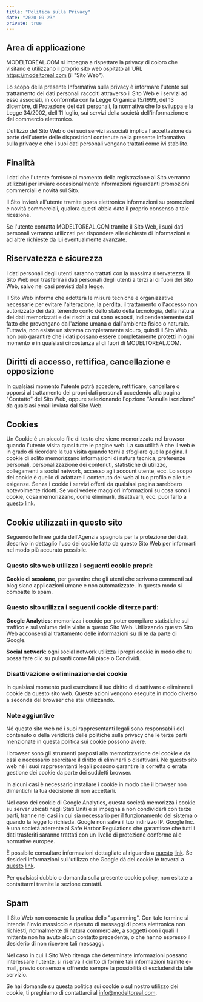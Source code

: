 ```yaml
---
title: "Politica sulla Privacy"
date: "2020-09-23"
private: true
---
```


## Area di applicazione

MODELTOREAL.COM si impegna a rispettare la privacy di coloro che visitano e utilizzano il proprio sito web ospitato all'URL https://modeltoreal.com (il "Sito Web").

Lo scopo della presente Informativa sulla privacy è informare l'utente sul trattamento dei dati personali raccolti attraverso il Sito Web e i servizi ad esso associati, in conformità con la Legge Organica 15/1999, del 13 dicembre, di Protezione dei dati personali, la normativa che lo sviluppa e la Legge 34/2002, dell'11 luglio, sui servizi della società dell'informazione e del commercio elettronico.

L'utilizzo del Sito Web o dei suoi servizi associati implica l'accettazione da parte dell'utente delle disposizioni contenute nella presente Informativa sulla privacy e che i suoi dati personali vengano trattati come ivi stabilito.

## Finalità

I dati che l'utente fornisce al momento della registrazione al Sito verranno utilizzati per inviare occasionalmente informazioni riguardanti promozioni commerciali e novità sul Sito.

Il Sito invierà all'utente tramite posta elettronica informazioni su promozioni e novità commerciali, qualora questi abbia dato il proprio consenso a tale ricezione.

Se l'utente contatta MODELTOREAL.COM tramite il Sito Web, i suoi dati personali verranno utilizzati per rispondere alle richieste di informazioni e ad altre richieste da lui eventualmente avanzate.

## Riservatezza e sicurezza

I dati personali degli utenti saranno trattati con la massima riservatezza. Il Sito Web non trasferirà i dati personali degli utenti a terzi al di fuori del Sito Web, salvo nei casi previsti dalla legge.

Il Sito Web informa che adotterà le misure tecniche e organizzative necessarie per evitare l'alterazione, la perdita, il trattamento o l'accesso non autorizzato dei dati, tenendo conto dello stato della tecnologia, della natura dei dati memorizzati e dei rischi a cui sono esposti, indipendentemente dal fatto che provengano dall'azione umana o dall'ambiente fisico o naturale. Tuttavia, non esiste un sistema completamente sicuro, quindi il Sito Web non può garantire che i dati possano essere completamente protetti in ogni momento e in qualsiasi circostanza al di fuori di MODELTOREAL.COM.

## Diritti di accesso, rettifica, cancellazione e opposizione

In qualsiasi momento l'utente potrà accedere, rettificare, cancellare o opporsi al trattamento dei propri dati personali accedendo alla pagina "Contatto" del Sito Web, oppure selezionando l'opzione "Annulla iscrizione" da qualsiasi email inviata dal Sito Web.

## Cookies

Un Cookie è un piccolo file di testo che viene memorizzato nel browser quando l'utente visita quasi tutte le pagine web. La sua utilità è che il web è in grado di ricordare la tua visita quando torni a sfogliare quella pagina. I cookie di solito memorizzano informazioni di natura tecnica, preferenze personali, personalizzazione dei contenuti, statistiche di utilizzo, collegamenti a social network, accesso agli account utente, ecc. Lo scopo del cookie è quello di adattare il contenuto del web al tuo profilo e alle tue esigenze. Senza i cookie i servizi offerti da qualsiasi pagina sarebbero notevolmente ridotti. Se vuoi vedere maggiori informazioni su cosa sono i cookie, cosa memorizzano, come eliminarli, disattivarli, ecc. puoi farlo a [questo link](/blog/informativa-sui-cookies/).

## Cookie utilizzati in questo sito

Seguendo le linee guida dell'Agenzia spagnola per la protezione dei dati, descrivo in dettaglio l'uso dei cookie fatto da questo Sito Web per informarti nel modo più accurato possibile.

### Questo sito web utilizza i seguenti cookie propri:

**Cookie di sessione**, per garantire che gli utenti che scrivono commenti sul blog siano applicazioni umane e non automatizzate. In questo modo si combatte lo spam.

### Questo sito utilizza i seguenti cookie di terze parti:

**Google Analytics**: memorizza i cookie per poter compilare statistiche sul traffico e sul volume delle visite a questo Sito Web. Utilizzando questo Sito Web acconsenti al trattamento delle informazioni su di te da parte di Google.

**Social network**: ogni social network utilizza i propri cookie in modo che tu possa fare clic su pulsanti come Mi piace o Condividi.

### Disattivazione o eliminazione dei cookie

In qualsiasi momento puoi esercitare il tuo diritto di disattivare o eliminare i cookie da questo sito web. Queste azioni vengono eseguite in modo diverso a seconda del browser che stai utilizzando.

### Note aggiuntive

Né questo sito web né i suoi rappresentanti legali sono responsabili del contenuto o della veridicità delle politiche sulla privacy che le terze parti menzionate in questa politica sui cookie possono avere.

I browser sono gli strumenti preposti alla memorizzazione dei cookie e da essi è necessario esercitare il diritto di eliminarli o disattivarli. Né questo sito web né i suoi rappresentanti legali possono garantire la corretta o errata gestione dei cookie da parte dei suddetti browser.

In alcuni casi è necessario installare i cookie in modo che il browser non dimentichi la tua decisione di non accettarli.

Nel caso dei cookie di Google Analytics, questa società memorizza i cookie su server ubicati negli Stati Uniti e si impegna a non condividerli con terze parti, tranne nei casi in cui sia necessario per il funzionamento del sistema o quando la legge lo richieda. Google non salva il tuo indirizzo IP. Google Inc. è una società aderente al Safe Harbor Regulations che garantisce che tutti i dati trasferiti saranno trattati con un livello di protezione conforme alle normative europee.

È possibile consultare informazioni dettagliate al riguardo a [questo](https://govwizely.github.io/safe-harbor-eu-search/#?q=google) [link](https://govwizely.github.io/safe-harbor-eu-search/#?q=google). Se desideri informazioni sull'utilizzo che Google dà dei cookie le troverai a [questo](https://developers.google.com/analytics/devguides/collection/analyticsjs/cookie-usage?hl=es&csw=1) [link](https://developers.google.com/analytics/devguides/collection/analyticsjs/cookie-usage?hl=es&csw=1).

Per qualsiasi dubbio o domanda sulla presente cookie policy, non esitate a contattarmi tramite la sezione contatti.

## Spam

Il Sito Web non consente la pratica dello "spamming". Con tale termine si intende l'invio massiccio e ripetuto di messaggi di posta elettronica non richiesti, normalmente di natura commerciale, a soggetti con i quali il mittente non ha avuto alcun contatto precedente, o che hanno espresso il desiderio di non ricevere tali messaggi.

Nel caso in cui il Sito Web ritenga che determinate informazioni possano interessare l'utente, si riserva il diritto di fornire tali informazioni tramite e-mail, previo consenso e offrendo sempre la possibilità di escludersi da tale servizio.

Se hai domande su questa politica sui cookie o sul nostro utilizzo dei cookie, ti preghiamo di contattarci al [info@modeltoreal.com](mailto:info@modeltoreal.com).
